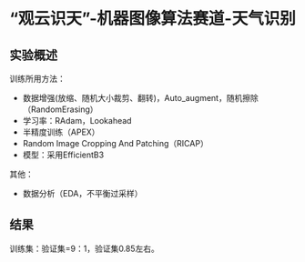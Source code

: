 # “观云识天”-机器图像算法赛道-天气识别


## 实验概述

训练所用方法：  
- 数据增强(放缩、随机大小裁剪、翻转)，Auto_augment，随机擦除（RandomErasing）
- 学习率：RAdam，Lookahead
- 半精度训练（APEX）
- Random Image Cropping And Patching（RICAP）
- 模型：采用EfficientB3


其他：
- 数据分析（EDA，不平衡过采样）

## 结果

训练集：验证集=9：1，验证集0.85左右。


